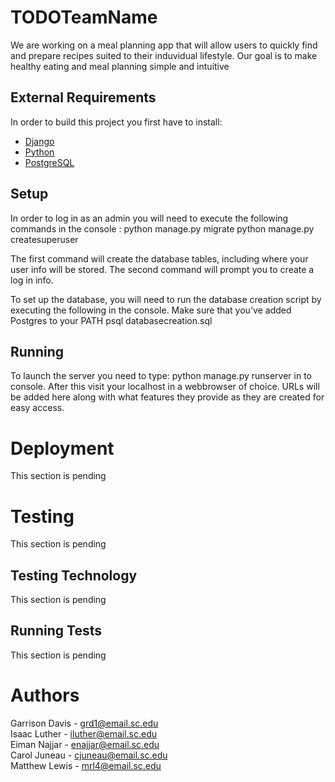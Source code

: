 # TODOTeamName

We are working on a meal planning app that will allow users to quickly find and prepare recipes suited to their induvidual lifestyle. Our goal is to make healthy eating and meal planning simple and intuitive

## External Requirements

In order to build this project you first have to install:

* [Django](https://docs.djangoproject.com/en/3.2/topics/install/)
* [Python](https://www.python.org/downloads/)
* [PostgreSQL](https://www.enterprisedb.com/downloads/postgres-postgresql-downloads)

## Setup

In order to log in as an admin you will need to execute the following commands in the console :
python manage.py migrate 
python manage.py createsuperuser 

The first command will create the database tables, including where your user info will be stored.
The second command will prompt you to create a log in info. 

To set up the database, you will need to run the database creation script by executing the following in the console. Make sure that you've added Postgres to your PATH
psql databasecreation.sql

## Running

To launch the server you need to type:
python manage.py runserver in to console.
After this visit your localhost in a webbrowser of choice. 
URLs will be added here along with what features they provide as they are created for easy access.

# Deployment
This section is pending

# Testing

This section is pending

## Testing Technology

This section is pending

## Running Tests
This section is pending

# Authors
Garrison Davis - grd1@email.sc.edu  
Isaac Luther - iluther@email.sc.edu  
Eiman Najjar - enajjar@email.sc.edu  
Carol Juneau - cjuneau@email.sc.edu  
Matthew Lewis - mrl4@email.sc.edu
